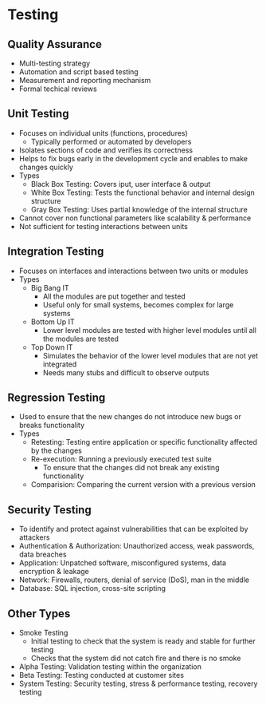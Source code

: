 # Testing

## Quality Assurance

-   Multi-testing strategy
-   Automation and script based testing
-   Measurement and reporting mechanism
-   Formal techical reviews

## Unit Testing

-   Focuses on individual units (functions, procedures)
    -   Typically performed or automated by developers
-   Isolates sections of code and verifies its correctness
-   Helps to fix bugs early in the development cycle and enables to make changes quickly
-   Types
    -   Black Box Testing: Covers iput, user interface & output
    -   White Box Testing: Tests the functional behavior and internal design structure
    -   Gray Box Testing: Uses partial knowledge of the internal structure
-   Cannot cover non functional parameters like scalability & performance
-   Not sufficient for testing interactions between units

## Integration Testing

-   Focuses on interfaces and interactions between two units or modules
-   Types
    -   Big Bang IT
        -   All the modules are put together and tested
        -   Useful only for small systems, becomes complex for large systems
    -   Bottom Up IT
        -   Lower level modules are tested with higher level modules until all the modules are tested
    -   Top Down IT
        -   Simulates the behavior of the lower level modules that are not yet integrated
        -   Needs many stubs and difficult to observe outputs

## Regression Testing

-   Used to ensure that the new changes do not introduce new bugs or breaks functionality
-   Types
    -   Retesting: Testing entire application or specific functionality affected by the changes
    -   Re-execution: Running a previously executed test suite
        -   To ensure that the changes did not break any existing functionality
    -   Comparision: Comparing the current version with a previous version

## Security Testing

-   To identify and protect against vulnerabilities that can be exploited by attackers
-   Authentication & Authorization: Unauthorized access, weak passwords, data breaches
-   Application: Unpatched software, misconfigured systems, data encryption & leakage
-   Network: Firewalls, routers, denial of service (DoS), man in the middle
-   Database: SQL injection, cross-site scripting

## Other Types

-   Smoke Testing
    -   Initial testing to check that the system is ready and stable for further testing
    -   Checks that the system did not catch fire and there is no smoke
-   Alpha Testing: Validation testing within the organization
-   Beta Testing: Testing conducted at customer sites
-   System Testing: Security testing, stress & performance testing, recovery testing
